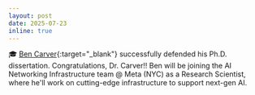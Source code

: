 ```yaml
---
layout: post
date: 2025-07-23
inline: true
---
```


🎓 [Ben Carver](https://scusemua.github.io/){:target="\_blank"}
successfully defended his Ph.D. dissertation. Congratulations, Dr. Carver!! 
Ben will be joining the AI Networking Infrastructure team @
Meta (NYC) as a Research Scientist, where he'll work on cutting-edge
infrastructure to support next-gen AI. 
